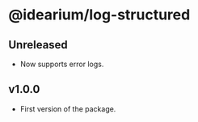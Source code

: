 # @idearium/log-structured

## Unreleased

-   Now supports error logs.

## v1.0.0

-   First version of the package.
